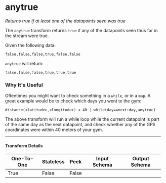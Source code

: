 # anytrue
*Returns true if at least one of the datapoints seen was true*

The `anytrue` transform returns `true` if any of the datapoints seen thus far in the stream were true.

Given the following data:
```
false,false,false,true,false,false
```

`anytrue` will return:
```
false,false,false,true,true,true
```

### Why It's Useful

Oftentimes you might want to check something in a `while`, or in a `map`. A great example
would be to check which days you went to the gym:

```
distance(<latitude>,<longitude>) < 40 | while(day==next:day,anytrue)
```

The above transform will run a while loop while the current datapoint is part of the same day as the next datapoint, and check whether any of the GPS coordinates were within 40 meters of your gym.


---

#### Transform Details
<table class='pipescriptargs'><thead><tr><th>One-To-One</th><th>Stateless</th><th>Peek</th><th>Input Schema</th><th>Output Schema</th></tr></thead><tr><td>True</td><td>False</td><td>False</td><td></td><td></td></tr></table>

